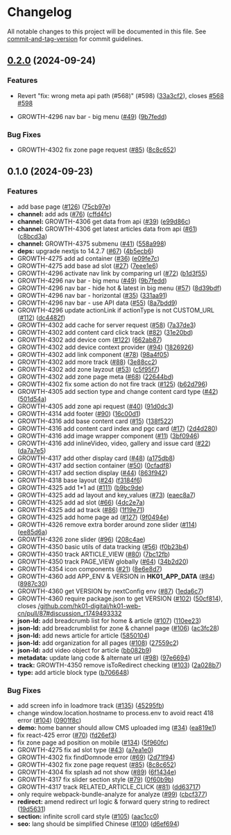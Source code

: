 # Changelog

All notable changes to this project will be documented in this file. See [commit-and-tag-version](https://github.com/absolute-version/commit-and-tag-version) for commit guidelines.

## [0.2.0](https://github.com/wilsonleehk01/test-app/compare/v0.1.0...v0.2.0) (2024-09-24)

### Features

- Revert "fix: wrong meta api path (#568)" (#598) ([33a3cf2](https://github.com/hk01-digital/hk01-site-gateway/commit/33a3cf2098c281f44e2d7c9f188396ec4b7b3d6f)), closes [#568](https://github.com/hk01-digital/hk01-site-gateway/issues/568) [#598](https://github.com/hk01-digital/hk01-site-gateway/issues/598)

- GROWTH-4296 nav bar - big menu ([#49](https://github.com/hk01-digital/hk01-web-cn/issues/49)) ([9b7fedd](https://github.com/hk01-digital/hk01-web-cn/commit/9b7fedd6c9105d4729863286b215d4a94b914a55))

### Bug Fixes

- GROWTH-4302 fix zone page request ([#85](https://github.com/hk01-digital/hk01-web-cn/issues/85)) ([8c8c652](https://github.com/hk01-digital/hk01-web-cn/commit/8c8c652fb34aaa69366168d676803cdd5d52f1a1))

## 0.1.0 (2024-09-23)

### Features

- add base page ([#126](https://github.com/hk01-digital/hk01-web-cn/issues/126)) ([75cb97e](https://github.com/hk01-digital/hk01-web-cn/commit/75cb97e23bf58aabef9a8b88239ea64bb26e5fba))
- **channel:** add ads ([#76](https://github.com/hk01-digital/hk01-web-cn/issues/76)) ([cffd4fc](https://github.com/hk01-digital/hk01-web-cn/commit/cffd4fc2385ab5207109dc46d8853cc817bbb3be))
- **channel:** GROWTH-4306 get data from api ([#39](https://github.com/hk01-digital/hk01-web-cn/issues/39)) ([e99d86c](https://github.com/hk01-digital/hk01-web-cn/commit/e99d86caf116efdabb1c7188f59f940910b95e81))
- **channel:** GROWTH-4306 get latest articles data from api ([#61](https://github.com/hk01-digital/hk01-web-cn/issues/61)) ([c8bcd3a](https://github.com/hk01-digital/hk01-web-cn/commit/c8bcd3a5adac355f49be487e03a69b60f404cf83))
- **channel:** GROWTH-4375 submenu ([#41](https://github.com/hk01-digital/hk01-web-cn/issues/41)) ([558a998](https://github.com/hk01-digital/hk01-web-cn/commit/558a9981f83e61119d8cd09128c25d938b142df4))
- **deps:** upgrade nextjs to 14.2.7 ([#67](https://github.com/hk01-digital/hk01-web-cn/issues/67)) ([4b5ecb6](https://github.com/hk01-digital/hk01-web-cn/commit/4b5ecb6621209e262f957374404c21ad8bf42b84))
- GROWTH-4275 add ad container ([#36](https://github.com/hk01-digital/hk01-web-cn/issues/36)) ([e09fe7c](https://github.com/hk01-digital/hk01-web-cn/commit/e09fe7c5f0b54b706252fe7a9fdaef7663266483))
- GROWTH-4275 add base ad slot ([#27](https://github.com/hk01-digital/hk01-web-cn/issues/27)) ([7eee1e6](https://github.com/hk01-digital/hk01-web-cn/commit/7eee1e68e58594e5e62b90daa212287589a056a6))
- GROWTH-4296 activate nav link by comparing url ([#72](https://github.com/hk01-digital/hk01-web-cn/issues/72)) ([b1d3f55](https://github.com/hk01-digital/hk01-web-cn/commit/b1d3f555a9f750b0909221c106dd814a5414a097))
- GROWTH-4296 nav bar - big menu ([#49](https://github.com/hk01-digital/hk01-web-cn/issues/49)) ([9b7fedd](https://github.com/hk01-digital/hk01-web-cn/commit/9b7fedd6c9105d4729863286b215d4a94b914a55))
- GROWTH-4296 nav bar - hide hot & latest in big menu ([#57](https://github.com/hk01-digital/hk01-web-cn/issues/57)) ([8d39bdf](https://github.com/hk01-digital/hk01-web-cn/commit/8d39bdfb4a10763984605d49e3350780b2743d05))
- GROWTH-4296 nav bar - horizontal ([#35](https://github.com/hk01-digital/hk01-web-cn/issues/35)) ([331aa91](https://github.com/hk01-digital/hk01-web-cn/commit/331aa91053bd102ffdbbd94e863e95192487e43d))
- GROWTH-4296 nav bar - use API data ([#55](https://github.com/hk01-digital/hk01-web-cn/issues/55)) ([8a7bdd9](https://github.com/hk01-digital/hk01-web-cn/commit/8a7bdd99d44a3153bdd5990881b7970ce6da8634))
- GROWTH-4296 update actionLink if actionType is not CUSTOM_URL ([#112](https://github.com/hk01-digital/hk01-web-cn/issues/112)) ([dc4482f](https://github.com/hk01-digital/hk01-web-cn/commit/dc4482fd983dbe70a047cc4e99bae82fa349efc5))
- GROWTH-4302 add cache for server request ([#58](https://github.com/hk01-digital/hk01-web-cn/issues/58)) ([7a37de3](https://github.com/hk01-digital/hk01-web-cn/commit/7a37de3bce81f3035133db8ec240e4519c589294))
- GROWTH-4302 add content card click track ([#82](https://github.com/hk01-digital/hk01-web-cn/issues/82)) ([31e20bd](https://github.com/hk01-digital/hk01-web-cn/commit/31e20bd0b0bd43311f674199a358a940bae143f8))
- GROWTH-4302 add device com ([#122](https://github.com/hk01-digital/hk01-web-cn/issues/122)) ([662ab87](https://github.com/hk01-digital/hk01-web-cn/commit/662ab8797ad7af0be9e7951e8a5f4fd1a44b8bb8))
- GROWTH-4302 add device context provider ([#94](https://github.com/hk01-digital/hk01-web-cn/issues/94)) ([1826926](https://github.com/hk01-digital/hk01-web-cn/commit/1826926fe4627473081b0127a582687b3bf128e1))
- GROWTH-4302 add link component ([#78](https://github.com/hk01-digital/hk01-web-cn/issues/78)) ([98a4f05](https://github.com/hk01-digital/hk01-web-cn/commit/98a4f0587715076cd32583f0916fce30d3824626))
- GROWTH-4302 add more track ([#88](https://github.com/hk01-digital/hk01-web-cn/issues/88)) ([3e88cc2](https://github.com/hk01-digital/hk01-web-cn/commit/3e88cc2abf3175656467028de727bb24c9ba7a86))
- GROWTH-4302 add zone layzout ([#53](https://github.com/hk01-digital/hk01-web-cn/issues/53)) ([c5f95f7](https://github.com/hk01-digital/hk01-web-cn/commit/c5f95f795fdd68757a57c4a9821f88c10704fcf5))
- GROWTH-4302 add zone page meta ([#68](https://github.com/hk01-digital/hk01-web-cn/issues/68)) ([22644bd](https://github.com/hk01-digital/hk01-web-cn/commit/22644bd174c456e3b63a6e22833cdbbf0850ff30))
- GROWTH-4302 fix some action do not fire track ([#125](https://github.com/hk01-digital/hk01-web-cn/issues/125)) ([b62d796](https://github.com/hk01-digital/hk01-web-cn/commit/b62d796429b49e394e8d922ddefd48d5d9e9a0e2))
- GROWTH-4305 add section type and change content card type ([#42](https://github.com/hk01-digital/hk01-web-cn/issues/42)) ([501d54a](https://github.com/hk01-digital/hk01-web-cn/commit/501d54a632b50bf64d7c5d68e5ef7522f5ded856))
- GROWTH-4305 add zone api request ([#40](https://github.com/hk01-digital/hk01-web-cn/issues/40)) ([91d0dc3](https://github.com/hk01-digital/hk01-web-cn/commit/91d0dc3f149a42c77d412619e5a8113c359883fc))
- GROWTH-4314 add footer ([#90](https://github.com/hk01-digital/hk01-web-cn/issues/90)) ([16c00d1](https://github.com/hk01-digital/hk01-web-cn/commit/16c00d15d56bfcca2dac4be5e940f276a78d2a55))
- GROWTH-4316 add base content card ([#15](https://github.com/hk01-digital/hk01-web-cn/issues/15)) ([138f522](https://github.com/hk01-digital/hk01-web-cn/commit/138f522cf7d72830e21b445dbcddc9f7b135ebcd))
- GROWTH-4316 add content card index and pgc card ([#17](https://github.com/hk01-digital/hk01-web-cn/issues/17)) ([2d4d280](https://github.com/hk01-digital/hk01-web-cn/commit/2d4d280446efe24fa43cab91d6e030e5a9770589))
- GROWTH-4316 add image wrapper component ([#11](https://github.com/hk01-digital/hk01-web-cn/issues/11)) ([3bf0946](https://github.com/hk01-digital/hk01-web-cn/commit/3bf0946e009403c48469fcbcf8d2f93c8ed93da1))
- GROWTH-4316 add inlineVideo, video, gallery and issue card ([#22](https://github.com/hk01-digital/hk01-web-cn/issues/22)) ([da7a7e5](https://github.com/hk01-digital/hk01-web-cn/commit/da7a7e5ffe44e263d00e1ab80b1f03b2051c281b))
- GROWTH-4317 add other display card ([#48](https://github.com/hk01-digital/hk01-web-cn/issues/48)) ([a175db8](https://github.com/hk01-digital/hk01-web-cn/commit/a175db8ceef18dc9634e52e49b05f5563d206550))
- GROWTH-4317 add section container ([#50](https://github.com/hk01-digital/hk01-web-cn/issues/50)) ([0cfadf8](https://github.com/hk01-digital/hk01-web-cn/commit/0cfadf8401df3e8f7b66f48a42c2e2f55eadb7bd))
- GROWTH-4317 add section display ([#44](https://github.com/hk01-digital/hk01-web-cn/issues/44)) ([863f942](https://github.com/hk01-digital/hk01-web-cn/commit/863f94285d6daab0203b53aef52e24c8fde291ea))
- GROWTH-4318 base layout ([#24](https://github.com/hk01-digital/hk01-web-cn/issues/24)) ([f3184f6](https://github.com/hk01-digital/hk01-web-cn/commit/f3184f6bd47e4c87ec06c6cdafd43b555197be39))
- GROWTH-4325 add 1\*1 ad ([#111](https://github.com/hk01-digital/hk01-web-cn/issues/111)) ([b9bc9de](https://github.com/hk01-digital/hk01-web-cn/commit/b9bc9de576d70095bb8587eb6366dbe2e19bf7fa))
- GROWTH-4325 add ad layout and key_values ([#73](https://github.com/hk01-digital/hk01-web-cn/issues/73)) ([eaec8a7](https://github.com/hk01-digital/hk01-web-cn/commit/eaec8a7b43c93087de97216f244695ae69a2c2bf))
- GROWTH-4325 add ad slot ([#66](https://github.com/hk01-digital/hk01-web-cn/issues/66)) ([4dc2e7a](https://github.com/hk01-digital/hk01-web-cn/commit/4dc2e7a51c4012b17b3f830455dbb1b702120b92))
- GROWTH-4325 add ad track ([#86](https://github.com/hk01-digital/hk01-web-cn/issues/86)) ([1f19e71](https://github.com/hk01-digital/hk01-web-cn/commit/1f19e71cd237bc20dbee97a4d6fb2f55ce2ce2f1))
- GROWTH-4325 add home page ad ([#127](https://github.com/hk01-digital/hk01-web-cn/issues/127)) ([9f0494e](https://github.com/hk01-digital/hk01-web-cn/commit/9f0494e7f42425a8de25b68e3eca4b2e43eab225))
- GROWTH-4326 remove extra border around zone slider ([#114](https://github.com/hk01-digital/hk01-web-cn/issues/114)) ([ee85d6a](https://github.com/hk01-digital/hk01-web-cn/commit/ee85d6a99547e7a65fb6e6f580accb6041819ad0))
- GROWTH-4326 zone slider ([#96](https://github.com/hk01-digital/hk01-web-cn/issues/96)) ([208c4ae](https://github.com/hk01-digital/hk01-web-cn/commit/208c4ae1bca9df8fe07410b631e996883a2e48c5))
- GROWTH-4350 basic utils of data tracking ([#56](https://github.com/hk01-digital/hk01-web-cn/issues/56)) ([f0b23b4](https://github.com/hk01-digital/hk01-web-cn/commit/f0b23b4fb32cca5d8bf168854ae3ef9de4a2b1f3))
- GROWTH-4350 track ARTICLE_VIEW ([#80](https://github.com/hk01-digital/hk01-web-cn/issues/80)) ([7bc12fb](https://github.com/hk01-digital/hk01-web-cn/commit/7bc12fb452b049683cd90d4d78332aca7f2c6027))
- GROWTH-4350 track PAGE_VIEW globally ([#64](https://github.com/hk01-digital/hk01-web-cn/issues/64)) ([34b2d20](https://github.com/hk01-digital/hk01-web-cn/commit/34b2d202f61ecf62f64a423460bcf4c1f5f53c66))
- GROWTH-4354 icon components ([#21](https://github.com/hk01-digital/hk01-web-cn/issues/21)) ([8e6e8d7](https://github.com/hk01-digital/hk01-web-cn/commit/8e6e8d75aa444b1aa0788712baa3b5b437a8f121))
- GROWTH-4360 add APP_ENV & VERSION in **HK01_APP_DATA** ([#84](https://github.com/hk01-digital/hk01-web-cn/issues/84)) ([8987c30](https://github.com/hk01-digital/hk01-web-cn/commit/8987c307816bd78ad57a4ceda05ac78e5def52de))
- GROWTH-4360 get VERSION by nextConfig env ([#87](https://github.com/hk01-digital/hk01-web-cn/issues/87)) ([1eda6c7](https://github.com/hk01-digital/hk01-web-cn/commit/1eda6c7c8a371dd18f6253ee441aa992f7a8e1f3))
- GROWTH-4360 require package.json to get VERSION ([#102](https://github.com/hk01-digital/hk01-web-cn/issues/102)) ([50cf814](https://github.com/hk01-digital/hk01-web-cn/commit/50cf814553dbbf946d473d89d4a71da86034a4f6)), closes [/github.com/hk01-digital/hk01-web-cn/pull/87#discussion_r1749493332](https://github.com/hk01-digital//github.com/hk01-digital/hk01-web-cn/pull/87/issues/discussion_r1749493332)
- **json-ld:** add breadcrumb list for home & article ([#107](https://github.com/hk01-digital/hk01-web-cn/issues/107)) ([110ee23](https://github.com/hk01-digital/hk01-web-cn/commit/110ee237a2342aeb99ef9f23838bdcd96c5e25de))
- **json-ld:** add breadcrumblist for zone & channel page ([#106](https://github.com/hk01-digital/hk01-web-cn/issues/106)) ([ac3fc28](https://github.com/hk01-digital/hk01-web-cn/commit/ac3fc28ee0fa803901fdc705bba9a904ce37fef0))
- **json-ld:** add news article for article ([5850104](https://github.com/hk01-digital/hk01-web-cn/commit/5850104fb8519110d6de4cf554194affe8dd6e82))
- **json-ld:** add organization for all pages ([#108](https://github.com/hk01-digital/hk01-web-cn/issues/108)) ([27559c2](https://github.com/hk01-digital/hk01-web-cn/commit/27559c29437b1dcbc5701e60fa6fb36da287dbba))
- **json-ld:** add video object for article ([bb082b9](https://github.com/hk01-digital/hk01-web-cn/commit/bb082b951ac05668e5b43d99fe042471647ad9ce))
- **metadata:** update lang code & alternate url ([#98](https://github.com/hk01-digital/hk01-web-cn/issues/98)) ([97e6694](https://github.com/hk01-digital/hk01-web-cn/commit/97e669417059c6cf0e35cdc25ebb4dc06bd0ec15))
- **track:** GROWTH-4350 remove isToRedirect checking ([#103](https://github.com/hk01-digital/hk01-web-cn/issues/103)) ([2a028b7](https://github.com/hk01-digital/hk01-web-cn/commit/2a028b7afc7f29d3cefbd68c5f96de8973f158f1))
- **type:** add article block type ([b706648](https://github.com/hk01-digital/hk01-web-cn/commit/b706648f85023c5587256a80c54ca5d2553939ee))

### Bug Fixes

- add screen info in loadmore track ([#135](https://github.com/hk01-digital/hk01-web-cn/issues/135)) ([45295fb](https://github.com/hk01-digital/hk01-web-cn/commit/45295fba56afdead4930b9de39c0976fa8e20ad4))
- change window.location.hostname to process.env to avoid react 418 error ([#104](https://github.com/hk01-digital/hk01-web-cn/issues/104)) ([0901f8c](https://github.com/hk01-digital/hk01-web-cn/commit/0901f8c2b63054906e9fa32572bd81ce06500800))
- **demo:** home banner should allow CMS uploaded img ([#34](https://github.com/hk01-digital/hk01-web-cn/issues/34)) ([ea819e1](https://github.com/hk01-digital/hk01-web-cn/commit/ea819e1362b729c136e66f251b242627f3cdc9a1))
- fix react-425 error ([#70](https://github.com/hk01-digital/hk01-web-cn/issues/70)) ([fd26ef3](https://github.com/hk01-digital/hk01-web-cn/commit/fd26ef3f195e1dee3a7d22221a536d6e05a21076))
- fix zone page ad position on mobile ([#134](https://github.com/hk01-digital/hk01-web-cn/issues/134)) ([5f960fc](https://github.com/hk01-digital/hk01-web-cn/commit/5f960fc036b6be4489991aead55c66705536e941))
- GROWTH-4275 fix ad slot type ([#43](https://github.com/hk01-digital/hk01-web-cn/issues/43)) ([a7ea1e0](https://github.com/hk01-digital/hk01-web-cn/commit/a7ea1e052013b6a57db85bb4ad187ffe0c2f9909))
- GROWTH-4302 fix findDomnode error ([#69](https://github.com/hk01-digital/hk01-web-cn/issues/69)) ([2d71f94](https://github.com/hk01-digital/hk01-web-cn/commit/2d71f94c589401fc3953daf2362f5fc8b3d1c599))
- GROWTH-4302 fix zone page request ([#85](https://github.com/hk01-digital/hk01-web-cn/issues/85)) ([8c8c652](https://github.com/hk01-digital/hk01-web-cn/commit/8c8c652fb34aaa69366168d676803cdd5d52f1a1))
- GROWTH-4304 fix splash ad not show ([#89](https://github.com/hk01-digital/hk01-web-cn/issues/89)) ([6f1434e](https://github.com/hk01-digital/hk01-web-cn/commit/6f1434e51067d2f4990bc230f9d5c8b9f0a066cc))
- GROWTH-4317 fix slider section style ([#79](https://github.com/hk01-digital/hk01-web-cn/issues/79)) ([0f60b9b](https://github.com/hk01-digital/hk01-web-cn/commit/0f60b9bc9471f72342a6aaa2c948cd8e91c24428))
- GROWTH-4317 track RELATED_ARTICLE_CLICK ([#81](https://github.com/hk01-digital/hk01-web-cn/issues/81)) ([dd63717](https://github.com/hk01-digital/hk01-web-cn/commit/dd63717c7b249282996414c1571ba22dabbd7da2))
- only require webpack-bundle-analyze for analyze ([#99](https://github.com/hk01-digital/hk01-web-cn/issues/99)) ([cbcf377](https://github.com/hk01-digital/hk01-web-cn/commit/cbcf37723fa1a475cff84679c8dac2493d13f3dd))
- **redirect:** amend redirect url logic & forward query string to redirect ([19d5631](https://github.com/hk01-digital/hk01-web-cn/commit/19d56315d20dc530ec3545ce69e036e0662c7b8f))
- **section:** infinite scroll card style ([#105](https://github.com/hk01-digital/hk01-web-cn/issues/105)) ([aac1cc0](https://github.com/hk01-digital/hk01-web-cn/commit/aac1cc0388257feda00541e7686c340a338c4d37))
- **seo:** lang should be simplified Chinese ([#100](https://github.com/hk01-digital/hk01-web-cn/issues/100)) ([d6ef694](https://github.com/hk01-digital/hk01-web-cn/commit/d6ef694ae095a4a4a969d0cf9ddd6000422a5cf0))
